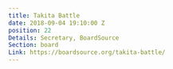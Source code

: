 ```yaml
---
title: Takita Battle
date: 2018-09-04 19:10:00 Z
position: 22
Details: Secretary, BoardSource
Section: board
Link: https://boardsource.org/takita-battle/
---
```


